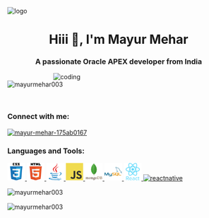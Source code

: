 ![logo](https://res.cloudinary.com/practicaldev/image/fetch/s--z5X0MXQA--/c_limit%2Cf_auto%2Cfl_progressive%2Cq_66%2Cw_880/https://dev-to-uploads.s3.amazonaws.com/uploads/articles/j8wo9f1mou6g5469671h.gif)

<h1 align="center">Hiii 👋, I'm Mayur Mehar</h1>
<h3 align="center">A passionate Oracle APEX developer from India</h3>

<img align="right" alt="coding" width="400" src="https://media2.giphy.com/media/ES9cAJlcxblRESzOH1/giphy.gif?cid=ecf05e47po4he80kil9xeid1clyggofyoe4n3nta1pt2zjha&rid=giphy.gif&ct=g.gif](https://media.giphy.com/media/L1R1tvI9svkIWwpVYr/giphy.gif?cid=790b761142vr1xmcf6f5f4uiaj8h5xjilpd8hh81ximdplxp&ep=v1_gifs_search&rid=giphy.gif&ct=g)">


<p align="left"> <img src="https://komarev.com/ghpvc/?username=mayurmehar003&label=Profile%20views&color=0e75b6&style=flat" alt="mayurmehar003" /> </p>

<p align="left"> <a href="https://twitter.com/" target="blank"><img src="https://img.shields.io/twitter/follow/?logo=twitter&style=for-the-badge" alt="" /></a> </p>

<h3 align="left">Connect with me:</h3>
<p align="left">
<a href="https://linkedin.com/in/mayur-mehar-175ab0167" target="blank"><img align="center" src="https://raw.githubusercontent.com/rahuldkjain/github-profile-readme-generator/master/src/images/icons/Social/linked-in-alt.svg" alt="mayur-mehar-175ab0167" height="30" width="40" /></a>
</p>

<h3 align="left">Languages and Tools:</h3>
<p align="left"> <a href="https://www.w3schools.com/css/" target="_blank" rel="noreferrer"> <img src="https://raw.githubusercontent.com/devicons/devicon/master/icons/css3/css3-original-wordmark.svg" alt="css3" width="40" height="40"/> </a> <a href="https://www.w3.org/html/" target="_blank" rel="noreferrer"> <img src="https://raw.githubusercontent.com/devicons/devicon/master/icons/html5/html5-original-wordmark.svg" alt="html5" width="40" height="40"/> </a> <a href="https://www.java.com" target="_blank" rel="noreferrer"> <img src="https://raw.githubusercontent.com/devicons/devicon/master/icons/java/java-original.svg" alt="java" width="40" height="40"/> </a> <a href="https://developer.mozilla.org/en-US/docs/Web/JavaScript" target="_blank" rel="noreferrer"> <img src="https://raw.githubusercontent.com/devicons/devicon/master/icons/javascript/javascript-original.svg" alt="javascript" width="40" height="40"/> </a> <a href="https://www.mongodb.com/" target="_blank" rel="noreferrer"> <img src="https://raw.githubusercontent.com/devicons/devicon/master/icons/mongodb/mongodb-original-wordmark.svg" alt="mongodb" width="40" height="40"/> </a> <a href="https://www.mysql.com/" target="_blank" rel="noreferrer"> <img src="https://raw.githubusercontent.com/devicons/devicon/master/icons/mysql/mysql-original-wordmark.svg" alt="mysql" width="40" height="40"/> </a> <a href="https://reactjs.org/" target="_blank" rel="noreferrer"> <img src="https://raw.githubusercontent.com/devicons/devicon/master/icons/react/react-original-wordmark.svg" alt="react" width="40" height="40"/> </a> <a href="https://reactnative.dev/" target="_blank" rel="noreferrer"> <img src="https://reactnative.dev/img/header_logo.svg" alt="reactnative" width="40" height="40"/> </a> </p>

<p><img align="center" src="https://github-readme-stats.vercel.app/api/top-langs?username=mayurmehar003&show_icons=true&locale=en&layout=compact" alt="mayurmehar003" /></p>

<p><img align="center" src="https://github-readme-streak-stats.herokuapp.com/?user=mayurmehar003&" alt="mayurmehar003" /></p>
